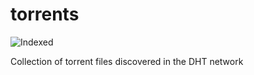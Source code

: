 torrents 
========
![Indexed](https://img.shields.io/badge/indexed-267203-blue)

Collection of torrent files discovered in the DHT network
